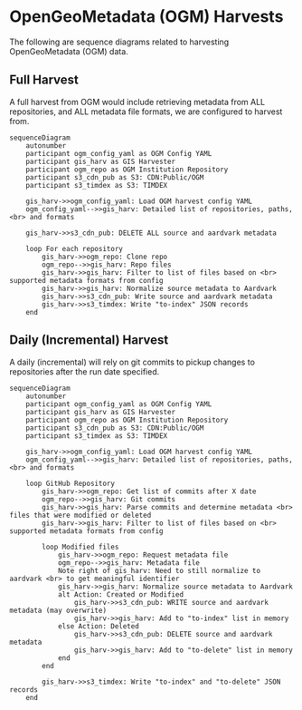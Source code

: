# OpenGeoMetadata (OGM) Harvests

The following are sequence diagrams related to harvesting OpenGeoMetadata (OGM) data.

## Full Harvest

A full harvest from OGM would include retrieving metadata from ALL repositories, and ALL metadata file formats, we are configured to harvest from.

```mermaid
sequenceDiagram
    autonumber
    participant ogm_config_yaml as OGM Config YAML
    participant gis_harv as GIS Harvester
    participant ogm_repo as OGM Institution Repository
    participant s3_cdn_pub as S3: CDN:Public/OGM
    participant s3_timdex as S3: TIMDEX
    
    gis_harv->>ogm_config_yaml: Load OGM harvest config YAML
    ogm_config_yaml-->>gis_harv: Detailed list of repositories, paths, <br> and formats
    
    gis_harv->>s3_cdn_pub: DELETE ALL source and aardvark metadata
    
    loop For each repository
        gis_harv->>ogm_repo: Clone repo
        ogm_repo-->>gis_harv: Repo files
        gis_harv->>gis_harv: Filter to list of files based on <br> supported metadata formats from config
        gis_harv->>gis_harv: Normalize source metadata to Aardvark
        gis_harv->>s3_cdn_pub: Write source and aardvark metadata
        gis_harv->>s3_timdex: Write "to-index" JSON records
    end
```

## Daily (Incremental) Harvest

A daily (incremental) will rely on git commits to pickup changes to repositories after the run date specified.

```mermaid
sequenceDiagram
    autonumber
    participant ogm_config_yaml as OGM Config YAML
    participant gis_harv as GIS Harvester
    participant ogm_repo as OGM Institution Repository
    participant s3_cdn_pub as S3: CDN:Public/OGM
    participant s3_timdex as S3: TIMDEX
    
    gis_harv->>ogm_config_yaml: Load OGM harvest config YAML
    ogm_config_yaml-->>gis_harv: Detailed list of repositories, paths, <br> and formats
    
    loop GitHub Repository
        gis_harv->>ogm_repo: Get list of commits after X date
        ogm_repo-->>gis_harv: Git commits
        gis_harv->>gis_harv: Parse commits and determine metadata <br> files that were modified or deleted
        gis_harv->>gis_harv: Filter to list of files based on <br> supported metadata formats from config
        
        loop Modified files
            gis_harv->>ogm_repo: Request metadata file
            ogm_repo-->>gis_harv: Metadata file
            Note right of gis_harv: Need to still normalize to aardvark <br> to get meaningful identifier
            gis_harv->>gis_harv: Normalize source metadata to Aardvark
            alt Action: Created or Modified
                gis_harv->>s3_cdn_pub: WRITE source and aardvark metadata (may overwrite)
                gis_harv->>gis_harv: Add to "to-index" list in memory
            else Action: Deleted
                gis_harv->>s3_cdn_pub: DELETE source and aardvark metadata
                gis_harv->>gis_harv: Add to "to-delete" list in memory
            end
        end
        
        gis_harv->>s3_timdex: Write "to-index" and "to-delete" JSON records
    end
```